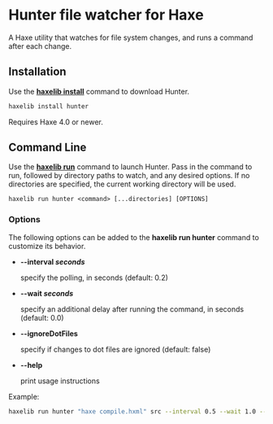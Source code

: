 # Hunter file watcher for Haxe

A Haxe utility that watches for file system changes, and runs a command after each change.

## Installation

Use the [**haxelib install**](https://lib.haxe.org/documentation/using-haxelib/#install) command to download Hunter.

```sh
haxelib install hunter
```

Requires Haxe 4.0 or newer.

## Command Line

Use the [**haxelib run**](https://lib.haxe.org/documentation/using-haxelib/#run) command to launch Hunter. Pass in the command to run, followed by directory paths to watch, and any desired options. If no directories are specified, the current working directory will be used.

```
haxelib run hunter <command> [...directories] [OPTIONS]
```

### Options

The following options can be added to the **haxelib run hunter** command to customize its behavior.

- **--interval _seconds_**

  specify the polling, in seconds (default: 0.2)

- **--wait _seconds_**

  specify an additional delay after running the command, in seconds (default: 0.0)

- **--ignoreDotFiles**

  specify if changes to dot files are ignored (default: false)

- **--help**

  print usage instructions

Example:

```sh
haxelib run hunter "haxe compile.hxml" src --interval 0.5 --wait 1.0 --ignoreDotFiles
```
